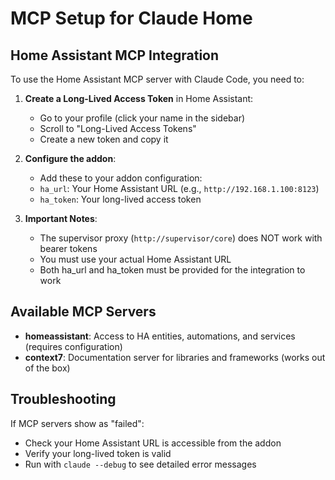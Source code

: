 # MCP Setup for Claude Home

## Home Assistant MCP Integration

To use the Home Assistant MCP server with Claude Code, you need to:

1. **Create a Long-Lived Access Token** in Home Assistant:
   - Go to your profile (click your name in the sidebar)
   - Scroll to "Long-Lived Access Tokens"
   - Create a new token and copy it

2. **Configure the addon**:
   - Add these to your addon configuration:
   - `ha_url`: Your Home Assistant URL (e.g., `http://192.168.1.100:8123`)
   - `ha_token`: Your long-lived access token

3. **Important Notes**:
   - The supervisor proxy (`http://supervisor/core`) does NOT work with bearer tokens
   - You must use your actual Home Assistant URL
   - Both ha_url and ha_token must be provided for the integration to work

## Available MCP Servers

- **homeassistant**: Access to HA entities, automations, and services (requires configuration)
- **context7**: Documentation server for libraries and frameworks (works out of the box)

## Troubleshooting

If MCP servers show as "failed":
- Check your Home Assistant URL is accessible from the addon
- Verify your long-lived token is valid
- Run with `claude --debug` to see detailed error messages